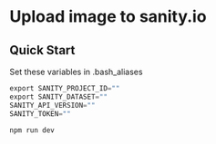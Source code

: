 # Upload image to sanity.io

## Quick Start

Set these variables in .bash_aliases

```java
export SANITY_PROJECT_ID=""
export SANITY_DATASET=""
SANITY_API_VERSION=""
SANITY_TOKEN=""
```


```java
npm run dev
```


